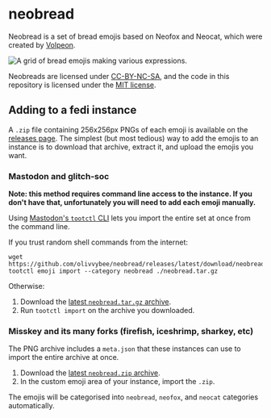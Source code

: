 # neobread

Neobread is a set of bread emojis based on Neofox and Neocat, which were created
by [Volpeon](https://volpeon.ink/emojis/).

![A grid of bread emojis making various expressions.](https://github.com/olivvybee/neobread/releases/latest/download/preview.png)

Neobreads are licensed under
[CC-BY-NC-SA](https://creativecommons.org/licenses/by-nc-sa/4.0/), and the code
in this repository is licensed under the
[MIT license](https://opensource.org/license/mit).

## Adding to a fedi instance

A `.zip` file containing 256x256px PNGs of each emoji is available on the
[releases page](https://github.com/olivvybee/neobread/releases/latest). The
simplest (but most tedious) way to add the emojis to an instance is to download
that archive, extract it, and upload the emojis you want.

### Mastodon and glitch-soc

**Note: this method requires command line access to the instance. If you don't
have that, unfortunately you will need to add each emoji manually.**

Using
[Mastodon's `tootctl` CLI](https://docs.joinmastodon.org/admin/tootctl/#emoji-import)
lets you import the entire set at once from the command line.

If you trust random shell commands from the internet:

```
wget https://github.com/olivvybee/neobread/releases/latest/download/neobread.tar.gz
tootctl emoji import --category neobread ./neobread.tar.gz
```

Otherwise:

1. Download the
   [latest `neobread.tar.gz` archive](https://github.com/olivvybee/neobread/releases/latest).
2. Run `tootctl import` on the archive you downloaded.

### Misskey and its many forks (firefish, iceshrimp, sharkey, etc)

The PNG archive includes a `meta.json` that these instances can use to import
the entire archive at once.

1. Download the
   [latest `neobread.zip` archive](https://github.com/olivvybee/neobread/releases/latest).
2. In the custom emoji area of your instance, import the `.zip`.

The emojis will be categorised into `neobread`, `neofox`, and `neocat`
categories automatically.
